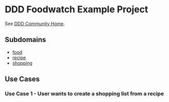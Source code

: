 # DDD Foodwatch Example Project

See [DDD Community Home](https://confluence.baloisenet.com/atlassian/x/1AV5a).

## Subdomains
- [food](./food)
- [recipe](./recipe)
- [shopping](./shopping)

## Use Cases

### Use Case 1 - User wants to create a shopping list from a recipe

